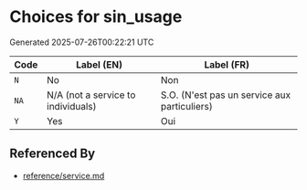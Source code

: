 # Choices for sin_usage

Generated 2025-07-26T00:22:21 UTC

| Code | Label (EN) | Label (FR) |
|------|------------|------------|
| `N` | No | Non |
| `NA` | N/A (not a service to individuals) | S.O. (N'est pas un service aux particuliers) |
| `Y` | Yes | Oui |


## Referenced By

- [reference/service.md](../reference/service.md)
